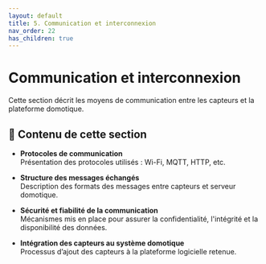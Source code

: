 ```yaml
---
layout: default
title: 5. Communication et interconnexion
nav_order: 22
has_children: true
---
```


# Communication et interconnexion

Cette section décrit les moyens de communication entre les capteurs et la plateforme domotique.

## 📌 Contenu de cette section

- **Protocoles de communication**  
  Présentation des protocoles utilisés : Wi-Fi, MQTT, HTTP, etc.

- **Structure des messages échangés**  
  Description des formats des messages entre capteurs et serveur domotique.

- **Sécurité et fiabilité de la communication**  
  Mécanismes mis en place pour assurer la confidentialité, l'intégrité et la disponibilité des données.

- **Intégration des capteurs au système domotique**  
  Processus d’ajout des capteurs à la plateforme logicielle retenue.

